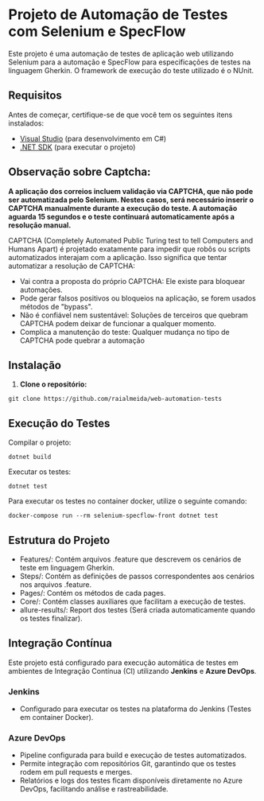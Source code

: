 # Projeto de Automação de Testes com Selenium e SpecFlow

Este projeto é uma automação de testes de aplicação web utilizando Selenium para a automação e SpecFlow para especificações de testes na linguagem Gherkin. O framework de execução do teste utilizado é o NUnit.

## Requisitos

Antes de começar, certifique-se de que você tem os seguintes itens instalados:

- [Visual Studio](https://visualstudio.microsoft.com/pt-br/) (para desenvolvimento em C#)
- [.NET SDK](https://dotnet.microsoft.com/pt-br/download/visual-studio-sdks) (para executar o projeto)

## Observação sobre Captcha:
**A aplicação dos correios incluem validação via CAPTCHA, que não pode ser automatizada pelo Selenium. Nestes casos, será necessário inserir o CAPTCHA manualmente durante a execução do teste. A automação aguarda 15 segundos e o teste continuará automaticamente após a resolução manual.**

CAPTCHA (Completely Automated Public Turing test to tell Computers and Humans Apart) é projetado exatamente para impedir que robôs ou scripts automatizados interajam com a aplicação. Isso significa que tentar automatizar a resolução de CAPTCHA:

- Vai contra a proposta do próprio CAPTCHA: Ele existe para bloquear automações.
- Pode gerar falsos positivos ou bloqueios na aplicação, se forem usados métodos de "bypass".
- Não é confiável nem sustentável: Soluções de terceiros que quebram CAPTCHA podem deixar de funcionar a qualquer momento.
- Complica a manutenção do teste: Qualquer mudança no tipo de CAPTCHA pode quebrar a automação

## Instalação

1. **Clone o repositório:**

```
git clone https://github.com/raialmeida/web-automation-tests
```

## Execução do Testes

Compilar o projeto:

```
dotnet build
```
Executar os testes:
```
dotnet test
```
Para executar os testes no container docker, utilize o seguinte comando:
```
docker-compose run --rm selenium-specflow-front dotnet test
```

## Estrutura do Projeto

- Features/: Contém arquivos .feature que descrevem os cenários de teste em linguagem Gherkin.
- Steps/: Contém as definições de passos correspondentes aos cenários nos arquivos .feature.
- Pages/: Contém os métodos de cada pages.
- Core/: Contém classes auxiliares que facilitam a execução de testes.
- allure-results/: Report dos testes (Será criada automaticamente quando os testes finalizar).

## Integração Contínua

Este projeto está configurado para execução automática de testes em ambientes de Integração Contínua (CI) utilizando **Jenkins** e **Azure DevOps**.

### Jenkins
- Configurado para executar os testes na plataforma do Jenkins (Testes em container Docker).

### Azure DevOps
- Pipeline configurada para build e execução de testes automatizados.
- Permite integração com repositórios Git, garantindo que os testes rodem em pull requests e merges.
- Relatórios e logs dos testes ficam disponíveis diretamente no Azure DevOps, facilitando análise e rastreabilidade.
